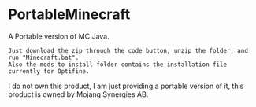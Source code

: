 # PortableMinecraft
 A Portable version of MC Java.
 
	Just download the zip through the code button, unzip the folder, and run "Minecraft.bat".
	Also the mods to install folder contains the installation file currently for Optifine.
I do not own this product, I am just providing a portable version of it, this product is owned by Mojang Synergies AB.
